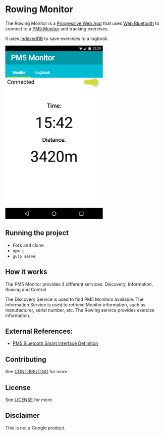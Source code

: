 # Rowing Monitor

The Rowing Monitor is a [Progressive Web App](https://developers.google.com/web/#progressive-web-apps)
that uses [Web Bluetooth](https://webbluetoothcg.github.io/web-bluetooth/) to connect to a 
[PM5 Monitor](http://www.concept2.com/service/monitors/pm5) and tracking exercises.

It uses [IndexedDB](https://developer.mozilla.org/en/docs/Web/API/IndexedDB_API) to save exercises
to a logbook.

![Screenshot](docs/pm5-screenshot.png)

## Running the project

- Fork and clone
- `npm i`
- `gulp serve`

## How it works

The PM5 Monitor provides 4 different services: Discovery, Information, Rowing and Control

The Discovery Service is used to find PM5 Monitors available. The Information Service is
used to retrieve Monitor information, such as manufacturer, serial number, etc. The Rowing
service provides exercise information. 
  
## External References:
 - [PM5 Bluetooth Smart Interface Definition](http://www.concept2.co.uk/files/pdf/us/monitors/PM5_BluetoothSmartInterfaceDefinition.pdf)

## Contributing

See [CONTRIBUTING](./CONTRIBUTING.md) for more.

## License

See [LICENSE](./LICENSE) for more.

## Disclaimer

This is not a Google product.